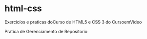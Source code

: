 # html-css
 Exercicíos e praticas doCurso de HTML5 e CSS 3 do CursoemVideo 

 Pratica de Gerenciamento de Repositorio
